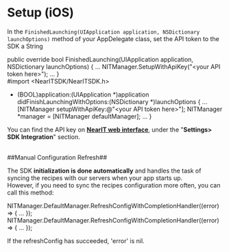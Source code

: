 # Setup (iOS) #

In the `FinishedLaunching(UIApplication application, NSDictionary launchOptions)` method of your AppDelegate class, set the API token to the SDK a String


<div class="code-swift">
public override bool FinishedLaunching(UIApplication application, NSDictionary launchOptions)
{
    ...
    NITManager.SetupWithApiKey("&lt;your API token here&gt;");
    ...
}
</div>
<div class="code-objc">
#import &lt;NearITSDK/NearITSDK.h&gt;

- (BOOL)application:(UIApplication *)application didFinishLaunchingWithOptions:(NSDictionary *)launchOptions {
    ...
    [NITManager setupWithApiKey:@"&lt;your API token here&gt;"];
    NITManager *manager = [NITManager defaultManager];
    ...
}
</div>

You can find the API key on <a href="https://go.nearit.com/" target="_blank">**NearIT web interface**</a>, under the "**Settings> SDK Integration**" section.

<br>
##Manual Configuration Refresh##

The SDK **initialization is done automatically** and handles the task of syncing the recipes with our servers when your app starts up.
<br>However, if you need to sync the recipes configuration more often, you can call this method:

<div class="code-swift">
NITManager.DefaultManager.RefreshConfigWithCompletionHandler((error) => {
    ...                
});
</div>
<div class="code-objc">
NITManager.DefaultManager.RefreshConfigWithCompletionHandler((error) => {
    ...                
});
</div>

If the refreshConfig has succeeded, 'error' is nil.

